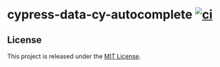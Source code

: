 # cypress-data-cy-autocomplete [![ci](https://github.com/htmnk/cypress-data-cy-autocomplete/actions/workflows/ci.yml/badge.svg?branch=main)](https://github.com/htmnk/cypress-data-cy-autocomplete/actions/workflows/ci.yml)


## License
This project is released under the [MIT License][license-url].

<!-- Links: -->
[license-url]: https://github.com/htmnk/cypress-data-cy-autocomplete/blob/main/LICENSE